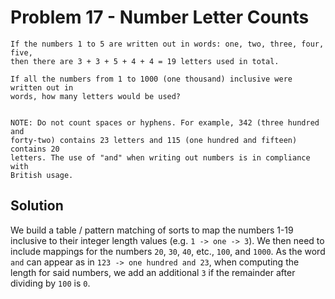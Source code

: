 # Problem 17 - Number Letter Counts

```
If the numbers 1 to 5 are written out in words: one, two, three, four, five,
then there are 3 + 3 + 5 + 4 + 4 = 19 letters used in total.

If all the numbers from 1 to 1000 (one thousand) inclusive were written out in
words, how many letters would be used?


NOTE: Do not count spaces or hyphens. For example, 342 (three hundred and
forty-two) contains 23 letters and 115 (one hundred and fifteen) contains 20
letters. The use of "and" when writing out numbers is in compliance with
British usage.
```

## Solution
We build a table / pattern matching of sorts to map the numbers 1-19 inclusive
to their integer length values (e.g. `1 -> one -> 3`).  We then need to include
mappings for the numbers `20`, `30`, `40`, etc., `100`, and `1000`.  As the
word `and` can appear as in `123 -> one hundred and 23`, when computing the
length for said numbers, we add an additional `3` if the remainder after
dividing by `100` is `0`.
